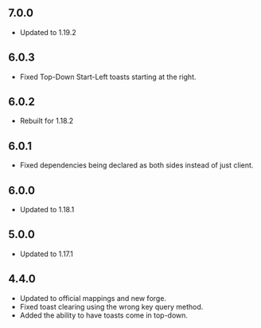 ## 7.0.0
* Updated to 1.19.2

## 6.0.3
* Fixed Top-Down Start-Left toasts starting at the right.

## 6.0.2
* Rebuilt for 1.18.2

## 6.0.1
* Fixed dependencies being declared as both sides instead of just client.

## 6.0.0
* Updated to 1.18.1

## 5.0.0
* Updated to 1.17.1

## 4.4.0
* Updated to official mappings and new forge.
* Fixed toast clearing using the wrong key query method.
* Added the ability to have toasts come in top-down.